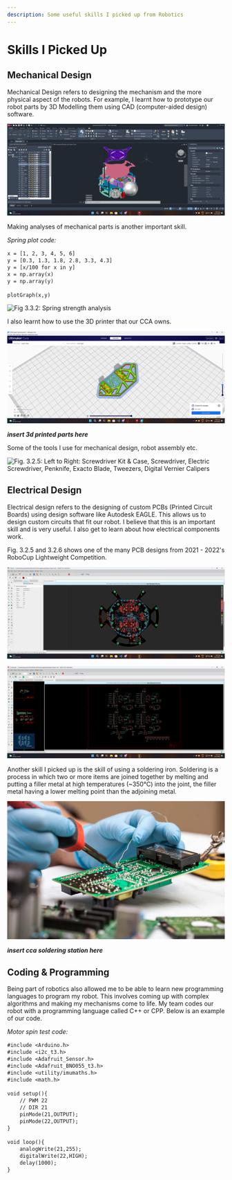 ```yaml
---
description: Some useful skills I picked up from Robotics
---
```


# Skills I Picked Up

## Mechanical Design

Mechanical Design refers to designing the mechanism and the more physical aspect of the robots. For example, I learnt how to prototype our robot parts by 3D Modelling them using CAD (computer-aided design) software.

![Fig. 3.3.1: Screenshot of CAD Software (AutoCAD 2023) with RoboCup Robot](<../.gitbook/assets/image (5).png>)

Making analyses of mechanical parts is another important skill.

_Spring plot code:_

```
x = [1, 2, 3, 4, 5, 6]
y = [0.3, 1.3, 1.8, 2.8, 3.3, 4.3]
y = [x/100 for x in y]
x = np.array(x)
y = np.array(y)

plotGraph(x,y)
```

![Fig 3.3.2: Spring strength analysis](../.gitbook/assets/image\_2022-05-22\_113204558.png)

I also learnt how to use the 3D printer that our CCA owns.

![Fig. 3.3.3: Screenshot of 3D Priting Slicing Software (Ultimaker CURA)](<../.gitbook/assets/image (6) (1).png>)

_**insert 3d printed parts here**_

Some of the tools I use for mechanical design, robot assembly etc.

![Fig. 3.2.5: Left to Right: Screwdriver Kit & Case, Screwdriver, Electric Screwdriver, Penknife, Exacto Blade, Tweezers, Digital Vernier Calipers](<../.gitbook/assets/20220522\_103955 (1).jpg>)

## Electrical Design

Electrical design refers to the designing of custom PCBs (Printed Circuit Boards) using design software like Autodesk EAGLE. This allows us to design custom circuits that fit our robot. I believe that this is an important skill and is very useful. I also get to learn about how electrical components work.

Fig. 3.2.5 and 3.2.6 shows one of the many PCB designs from 2021 - 2022's RoboCup Lightweight Competition.

![Fig. 3.2.6: Screenshot of Layer 1 PCB .brd design in PCB Design Software (EAGLE)](<../.gitbook/assets/image (1).png>)

![Fig. 3.2.7: Screenshot of Layer 1 PCB .sch design in PCB Design Software (EAGLE)](<../.gitbook/assets/image (3).png>)

Another skill I picked up is the skill of using a soldering iron. Soldering is a process in which two or more items are joined together by melting and putting a filler metal at high temperatures (\~350°C) into the joint, the filler metal having a lower melting point than the adjoining metal.

![Fig 3.2.8: Google image of soldering process](<../.gitbook/assets/image (6).png>)

_**insert cca soldering station here**_

## Coding & Programming

Being part of robotics also allowed me to be able to learn new programming languages to program my robot. This involves coming up with complex algorithms and making my mechanisms come to life. My team codes our robot with a programming language called C++ or CPP. Below is an example of our code.

_Motor spin test code:_

```
#include <Arduino.h>
#include <i2c_t3.h>
#include <Adafruit_Sensor.h>
#include <Adafruit_BNO055_t3.h>
#include <utility/imumaths.h>
#include <math.h>

void setup(){
    // PWM 22
    // DIR 21
    pinMode(21,OUTPUT);
    pinMode(22,OUTPUT);
}

void loop(){
    analogWrite(21,255);
    digitalWrite(22,HIGH);
    delay(1000);
}
```
